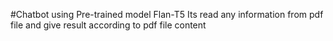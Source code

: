 #Chatbot using Pre-trained model Flan-T5
Its read any information from pdf file 
and give result according to pdf file content

